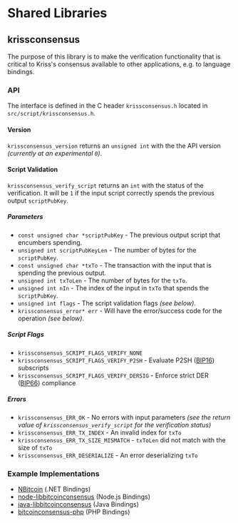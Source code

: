 Shared Libraries
================

## krissconsensus

The purpose of this library is to make the verification functionality that is critical to Kriss's consensus available to other applications, e.g. to language bindings.

### API

The interface is defined in the C header `krissconsensus.h` located in  `src/script/krissconsensus.h`.

#### Version

`krissconsensus_version` returns an `unsigned int` with the the API version *(currently at an experimental `0`)*.

#### Script Validation

`krissconsensus_verify_script` returns an `int` with the status of the verification. It will be `1` if the input script correctly spends the previous output `scriptPubKey`.

##### Parameters
- `const unsigned char *scriptPubKey` - The previous output script that encumbers spending.
- `unsigned int scriptPubKeyLen` - The number of bytes for the `scriptPubKey`.
- `const unsigned char *txTo` - The transaction with the input that is spending the previous output.
- `unsigned int txToLen` - The number of bytes for the `txTo`.
- `unsigned int nIn` - The index of the input in `txTo` that spends the `scriptPubKey`.
- `unsigned int flags` - The script validation flags *(see below)*.
- `krissconsensus_error* err` - Will have the error/success code for the operation *(see below)*.

##### Script Flags
- `krissconsensus_SCRIPT_FLAGS_VERIFY_NONE`
- `krissconsensus_SCRIPT_FLAGS_VERIFY_P2SH` - Evaluate P2SH ([BIP16](https://github.com/bitcoin/bips/blob/master/bip-0016.mediawiki)) subscripts
- `krissconsensus_SCRIPT_FLAGS_VERIFY_DERSIG` - Enforce strict DER ([BIP66](https://github.com/bitcoin/bips/blob/master/bip-0066.mediawiki)) compliance

##### Errors
- `krissconsensus_ERR_OK` - No errors with input parameters *(see the return value of `krissconsensus_verify_script` for the verification status)*
- `krissconsensus_ERR_TX_INDEX` - An invalid index for `txTo`
- `krissconsensus_ERR_TX_SIZE_MISMATCH` - `txToLen` did not match with the size of `txTo`
- `krissconsensus_ERR_DESERIALIZE` - An error deserializing `txTo`

### Example Implementations
- [NBitcoin](https://github.com/NicolasDorier/NBitcoin/blob/master/NBitcoin/Script.cs#L814) (.NET Bindings)
- [node-libbitcoinconsensus](https://github.com/bitpay/node-libbitcoinconsensus) (Node.js Bindings)
- [java-libbitcoinconsensus](https://github.com/dexX7/java-libbitcoinconsensus) (Java Bindings)
- [bitcoinconsensus-php](https://github.com/Bit-Wasp/bitcoinconsensus-php) (PHP Bindings)
